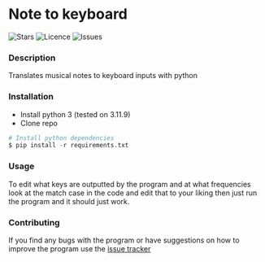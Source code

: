 # Note to keyboard

![Stars](https://img.shields.io/github/stars/grafitely/Note-to-keyboard)
![Licence](https://img.shields.io/github/license/grafitely/Note-to-keyboard)
![Issues](https://img.shields.io/github/issues/grafitely/Note-to-keyboard)

### Description

Translates musical notes to keyboard inputs with python

### Installation

- Install python 3 (tested on 3.11.9)
- Clone repo
```python
# Install python dependencies
$ pip install -r requirements.txt
```

### Usage

To edit what keys are outputted by the program and at what frequencies look at the match case in the code and edit that to your liking
then just run the program and it should just work.

### Contributing

If you find any bugs with the program or have suggestions on how to improve the program use the [issue tracker](https://github.com/grafitely/Note-to-keyboard/issues)
